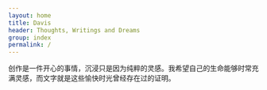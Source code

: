 ```yaml
---
layout: home
title: Davis
header: Thoughts, Writings and Dreams
group: index
permalink: /
---
```


创作是一件开心的事情，沉浸只是因为纯粹的灵感。我希望自己的生命能够时常充满灵感，而文字就是这些愉快时光曾经存在过的证明。
